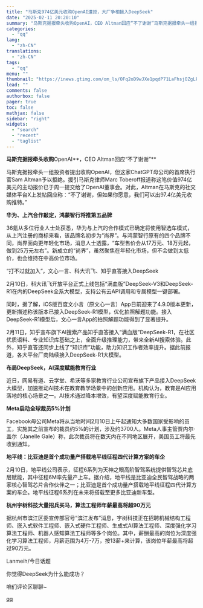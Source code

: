 ```yaml
---
title: "马斯克974亿美元收购OpenAI遭拒，大厂争相接入DeepSeek"
date: "2025-02-11 20:20:10"
summary: "马斯克据报牵头收购OpenAI，CEO Altman回应“不了谢谢”马斯克据报牵头一组投资者提出收购..."
categories:
  - "qq"
lang:
  - "zh-CN"
translations:
  - "zh-CN"
tags:
  - "qq"
menu: ""
thumbnail: "https://inews.gtimg.com/om_ls/OFq2oD9wJXe1pqdP71LaFhsjOZgLkfGzKDUmUczc-g_uwAA_640360/0"
lead: ""
comments: false
authorbox: false
pager: true
toc: false
mathjax: false
sidebar: "right"
widgets:
  - "search"
  - "recent"
  - "taglist"
---
```


**马斯克据报牵头收购**OpenAI**，CEO Altman回应“不了谢谢”**

  


马斯克据报牵头一组投资者提出收购OpenAI，但这家ChatGPT母公司的首席执行官Sam Altman予以拒绝。援引马斯克律师Marc Toberoff报道称这笔价值974亿美元的主动报价已于周一提交给了OpenAI董事会。对此，Altman在马斯克的社交媒体平台X上发帖回应称：“不了谢谢，但如果你愿意，我们可以出97.4亿美元收购推特。”

  


**华为、上汽合作敲定，鸿蒙智行将推第五品牌**

  


36氪从多位行业人士处获悉，华为与上汽的合作模式已确定将使用智选车模式，从上汽注册的商标来看，该品牌名初步为“尚界”。与鸿蒙智行原有的四个品牌不同，尚界面向更年轻化市场，消息人士透露，“车型售价会从17万元、18万元起，做到25万元左右”。新成立的“尚界”，虽然聚焦在年轻化市场，但不会做到太低价，也会维持在中高价位市场。

  


“打不过就加入”，文心一言、科大讯飞、知乎直答接入DeepSeek

  


2月10日，科大讯飞开放平台正式上线包括“满血版”DeepSeek-V3和DeepSeek-R1在内的DeepSeek全系大模型，支持公有云API调用和专属模型一键部署。

  


同时，据了解，iOS版百度文小言（原文心一言）App日前迎来了4.9.0版本更新，更新描述称该版本已接入DeepSeek-R1模型，优化拍照解题功能。接入DeepSeek-R1模型后，文心一言App的拍照解题功能得到了显著提升。

  


2月11日，知乎宣布旗下AI搜索产品知乎直答接入“满血版”DeepSeek-R1，在社区优质语料、专业知识库基础之上，全面升级推理能力，带来全新AI搜索体验。此外，知乎直答还同步上线了“知识库”功能，助力知识工作者效率提升。据此前报道，各大平台厂商陆续接入DeepSeek-R1大模型。

  


**布局DeepSeek，AI深度赋能教育行业**

  


近日，网易有道、云学堂、希沃等多家教育行业公司宣布旗下产品接入DeepSeek大模型，加速推动AI技术在教育教学场景中的创新应用。机构认为，教育是AI应用落地的核心场景之一。AI技术通过降本增效，有望深度赋能教育行业。

  


**Meta启动全球裁员5%计划**

  


Facebook母公司Meta将从当地时间2月10日上午起通知大多数国家受影响的员工，实施其之前宣布的裁员约5%的计划，涉及约3700人。Meta人事主管贾内尔·盖尔（Janelle Gale）称，此次裁员将在数天内在不同地区展开，美国员工将最先收到通知。

  


**地平线：比亚迪是首个成功量产搭载地平线征程四代计算方案的车企**

  


2月10日，地平线公司表示，征程6系列为天神之眼高阶智驾系统提供智驾芯片底层赋能，其中征程6M率先量产上车。据介绍，地平线是比亚迪全民智驾战略的两家核心智驾芯片合作伙伴之一；比亚迪是首个成功量产搭载地平线征程四代计算方案的车企。地平线征程6系列在未来将搭载至更多比亚迪新车型。

  


**杭州宇树科技大量招兵买马，算法工程师年薪最高将超90万元**

  


据杭州市滨江区委宣传部官号“滨江发布”消息，宇树科技正在招聘机械结构工程师、嵌入式软件工程师、嵌入式硬件工程师、生成式AI算法工程师、深度强化学习算法工程师、机器人感知算法工程师等多个岗位。其中，薪酬最高的岗位为深度强化学习算法工程师，月薪范围为4万-7万，按13薪+来计算，该岗位年薪最高将超过90万元。

  


Lanmeih/今日话题

你觉得DeepSeek为什么能成功？

咱们评论区聊聊~

[qq](https://new.qq.com/rain/a/20250211A086DV00)
